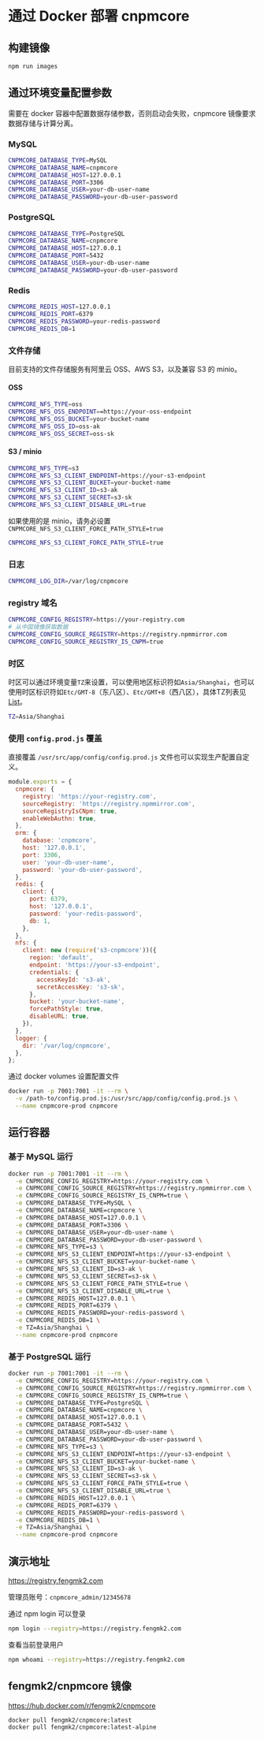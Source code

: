 # 通过 Docker 部署 cnpmcore

## 构建镜像

```bash
npm run images
```

## 通过环境变量配置参数

需要在 docker 容器中配置数据存储参数，否则启动会失败，cnpmcore 镜像要求数据存储与计算分离。

### MySQL

```bash
CNPMCORE_DATABASE_TYPE=MySQL
CNPMCORE_DATABASE_NAME=cnpmcore
CNPMCORE_DATABASE_HOST=127.0.0.1
CNPMCORE_DATABASE_PORT=3306
CNPMCORE_DATABASE_USER=your-db-user-name
CNPMCORE_DATABASE_PASSWORD=your-db-user-password
```

### PostgreSQL

```bash
CNPMCORE_DATABASE_TYPE=PostgreSQL
CNPMCORE_DATABASE_NAME=cnpmcore
CNPMCORE_DATABASE_HOST=127.0.0.1
CNPMCORE_DATABASE_PORT=5432
CNPMCORE_DATABASE_USER=your-db-user-name
CNPMCORE_DATABASE_PASSWORD=your-db-user-password
```

### Redis

```bash
CNPMCORE_REDIS_HOST=127.0.0.1
CNPMCORE_REDIS_PORT=6379
CNPMCORE_REDIS_PASSWORD=your-redis-password
CNPMCORE_REDIS_DB=1
```

### 文件存储

目前支持的文件存储服务有阿里云 OSS、AWS S3，以及兼容 S3 的 minio。

#### OSS

```bash
CNPMCORE_NFS_TYPE=oss
CNPMCORE_NFS_OSS_ENDPOINT==https://your-oss-endpoint
CNPMCORE_NFS_OSS_BUCKET=your-bucket-name
CNPMCORE_NFS_OSS_ID=oss-ak
CNPMCORE_NFS_OSS_SECRET=oss-sk
```

#### S3 / minio

```bash
CNPMCORE_NFS_TYPE=s3
CNPMCORE_NFS_S3_CLIENT_ENDPOINT=https://your-s3-endpoint
CNPMCORE_NFS_S3_CLIENT_BUCKET=your-bucket-name
CNPMCORE_NFS_S3_CLIENT_ID=s3-ak
CNPMCORE_NFS_S3_CLIENT_SECRET=s3-sk
CNPMCORE_NFS_S3_CLIENT_DISABLE_URL=true
```

如果使用的是 minio，请务必设置 `CNPMCORE_NFS_S3_CLIENT_FORCE_PATH_STYLE=true`

```bash
CNPMCORE_NFS_S3_CLIENT_FORCE_PATH_STYLE=true
```

### 日志

```bash
CNPMCORE_LOG_DIR=/var/log/cnpmcore
```

### registry 域名

```bash
CNPMCORE_CONFIG_REGISTRY=https://your-registry.com
# 从中国镜像获取数据
CNPMCORE_CONFIG_SOURCE_REGISTRY=https://registry.npmmirror.com
CNPMCORE_CONFIG_SOURCE_REGISTRY_IS_CNPM=true
```

### 时区

时区可以通过环境变量`TZ`来设置，可以使用地区标识符如`Asia/Shanghai`，也可以使用时区标识符如`Etc/GMT-8`（东八区）、`Etc/GMT+8`（西八区），具体TZ列表见[List](https://en.wikipedia.org/wiki/List_of_tz_database_time_zones#List)。

```bash
TZ=Asia/Shanghai
```

### 使用 `config.prod.js` 覆盖

直接覆盖 `/usr/src/app/config/config.prod.js` 文件也可以实现生产配置自定义。

```js
module.exports = {
  cnpmcore: {
    registry: 'https://your-registry.com',
    sourceRegistry: 'https://registry.npmmirror.com',
    sourceRegistryIsCNpm: true,
    enableWebAuthn: true,
  },
  orm: {
    database: 'cnpmcore',
    host: '127.0.0.1',
    port: 3306,
    user: 'your-db-user-name',
    password: 'your-db-user-password',
  },
  redis: {
    client: {
      port: 6379,
      host: '127.0.0.1',
      password: 'your-redis-password',
      db: 1,
    },
  },
  nfs: {
    client: new (require('s3-cnpmcore'))({
      region: 'default',
      endpoint: 'https://your-s3-endpoint',
      credentials: {
        accessKeyId: 's3-ak',
        secretAccessKey: 's3-sk',
      },
      bucket: 'your-bucket-name',
      forcePathStyle: true,
      disableURL: true,
    }),
  },
  logger: {
    dir: '/var/log/cnpmcore',
  },
};
```

通过 docker volumes 设置配置文件

```bash
docker run -p 7001:7001 -it --rm \
  -v /path-to/config.prod.js:/usr/src/app/config/config.prod.js \
  --name cnpmcore-prod cnpmcore
```

## 运行容器

### 基于 MySQL 运行

```bash
docker run -p 7001:7001 -it --rm \
  -e CNPMCORE_CONFIG_REGISTRY=https://your-registry.com \
  -e CNPMCORE_CONFIG_SOURCE_REGISTRY=https://registry.npmmirror.com \
  -e CNPMCORE_CONFIG_SOURCE_REGISTRY_IS_CNPM=true \
  -e CNPMCORE_DATABASE_TYPE=MySQL \
  -e CNPMCORE_DATABASE_NAME=cnpmcore \
  -e CNPMCORE_DATABASE_HOST=127.0.0.1 \
  -e CNPMCORE_DATABASE_PORT=3306 \
  -e CNPMCORE_DATABASE_USER=your-db-user-name \
  -e CNPMCORE_DATABASE_PASSWORD=your-db-user-password \
  -e CNPMCORE_NFS_TYPE=s3 \
  -e CNPMCORE_NFS_S3_CLIENT_ENDPOINT=https://your-s3-endpoint \
  -e CNPMCORE_NFS_S3_CLIENT_BUCKET=your-bucket-name \
  -e CNPMCORE_NFS_S3_CLIENT_ID=s3-ak \
  -e CNPMCORE_NFS_S3_CLIENT_SECRET=s3-sk \
  -e CNPMCORE_NFS_S3_CLIENT_FORCE_PATH_STYLE=true \
  -e CNPMCORE_NFS_S3_CLIENT_DISABLE_URL=true \
  -e CNPMCORE_REDIS_HOST=127.0.0.1 \
  -e CNPMCORE_REDIS_PORT=6379 \
  -e CNPMCORE_REDIS_PASSWORD=your-redis-password \
  -e CNPMCORE_REDIS_DB=1 \
  -e TZ=Asia/Shanghai \
  --name cnpmcore-prod cnpmcore
```

### 基于 PostgreSQL 运行

```bash
docker run -p 7001:7001 -it --rm \
  -e CNPMCORE_CONFIG_REGISTRY=https://your-registry.com \
  -e CNPMCORE_CONFIG_SOURCE_REGISTRY=https://registry.npmmirror.com \
  -e CNPMCORE_CONFIG_SOURCE_REGISTRY_IS_CNPM=true \
  -e CNPMCORE_DATABASE_TYPE=PostgreSQL \
  -e CNPMCORE_DATABASE_NAME=cnpmcore \
  -e CNPMCORE_DATABASE_HOST=127.0.0.1 \
  -e CNPMCORE_DATABASE_PORT=5432 \
  -e CNPMCORE_DATABASE_USER=your-db-user-name \
  -e CNPMCORE_DATABASE_PASSWORD=your-db-user-password \
  -e CNPMCORE_NFS_TYPE=s3 \
  -e CNPMCORE_NFS_S3_CLIENT_ENDPOINT=https://your-s3-endpoint \
  -e CNPMCORE_NFS_S3_CLIENT_BUCKET=your-bucket-name \
  -e CNPMCORE_NFS_S3_CLIENT_ID=s3-ak \
  -e CNPMCORE_NFS_S3_CLIENT_SECRET=s3-sk \
  -e CNPMCORE_NFS_S3_CLIENT_FORCE_PATH_STYLE=true \
  -e CNPMCORE_NFS_S3_CLIENT_DISABLE_URL=true \
  -e CNPMCORE_REDIS_HOST=127.0.0.1 \
  -e CNPMCORE_REDIS_PORT=6379 \
  -e CNPMCORE_REDIS_PASSWORD=your-redis-password \
  -e CNPMCORE_REDIS_DB=1 \
  -e TZ=Asia/Shanghai \
  --name cnpmcore-prod cnpmcore
```

## 演示地址

https://registry.fengmk2.com

管理员账号：`cnpmcore_admin/12345678`

通过 npm login 可以登录

```bash
npm login --registry=https://registry.fengmk2.com
```

查看当前登录用户

```bash
npm whoami --registry=https://registry.fengmk2.com
```

## fengmk2/cnpmcore 镜像

https://hub.docker.com/r/fengmk2/cnpmcore

```bash
docker pull fengmk2/cnpmcore:latest
docker pull fengmk2/cnpmcore:latest-alpine
```
